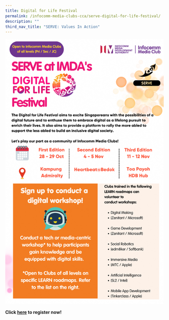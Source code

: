```yaml
---
title: Digital for Life Festival
permalink: /infocomm-media-clubs-cca/serve-digital-for-life-festival/
description: ""
third_nav_title: "SERVE: Values In Action"
---
```

![](/images/icmclub/serve%20digital%20for%20life%20festival%20(8%20aug).png)

**Click [here](https://form.gov.sg/646c7ff68d75c10012dbe159) to register now!**